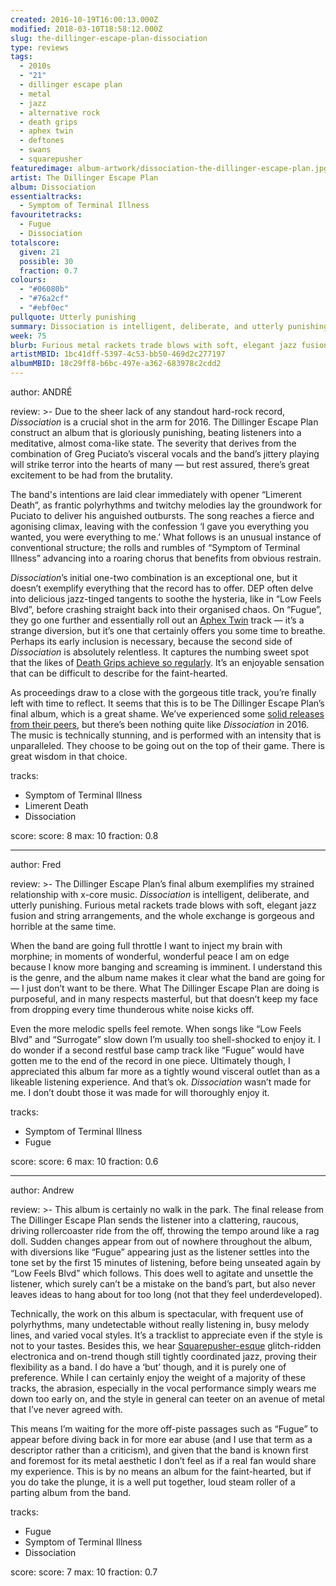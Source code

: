 ```yaml
---
created: 2016-10-19T16:00:13.000Z
modified: 2018-03-10T18:58:12.000Z
slug: the-dillinger-escape-plan-dissociation
type: reviews
tags:
  - 2010s
  - "21"
  - dillinger escape plan
  - metal
  - jazz
  - alternative rock
  - death grips
  - aphex twin
  - deftones
  - swans
  - squarepusher
featuredimage: album-artwork/dissociation-the-dillinger-escape-plan.jpg
artist: The Dillinger Escape Plan
album: Dissociation
essentialtracks:
  - Symptom of Terminal Illness
favouritetracks:
  - Fugue
  - Dissociation
totalscore:
  given: 21
  possible: 30
  fraction: 0.7
colours:
  - "#06080b"
  - "#76a2cf"
  - "#ebf0ec"
pullquote: Utterly punishing
summary: Dissociation is intelligent, deliberate, and utterly punishing. Furious metal rackets trade blows with soft, elegant jazz fusion and string arrangements, and the whole exchange is gorgeous and horrible at the same time.
week: 75
blurb: Furious metal rackets trade blows with soft, elegant jazz fusion and string arrangements, and the whole exchange is gorgeous and horrible at the same time.
artistMBID: 1bc41dff-5397-4c53-bb50-469d2c277197
albumMBID: 18c29ff8-b6bc-497e-a362-683978c2cdd2
---
```

author: ANDRÉ

review: >-
  Due to the sheer lack of any standout hard-rock record, *Dissociation* is a crucial shot in the arm for 2016. The Dillinger Escape Plan construct an album that is gloriously punishing, beating listeners into a meditative, almost coma-like state. The severity that derives from the combination of Greg Puciato’s visceral vocals and the band’s jittery playing will strike terror into the hearts of many — but rest assured, there’s great excitement to be had from the brutality. 
  
  The band's intentions are laid clear immediately with opener “Limerent Death”, as frantic polyrhythms and twitchy melodies lay the groundwork for Puciato to deliver his anguished outbursts. The song reaches a fierce and agonising climax, leaving with the confession ‘I gave you everything you wanted, you were everything to me.’ What follows is an unusual instance of conventional structure; the rolls and rumbles of “Symptom of Terminal Illness” advancing into a roaring chorus that benefits from obvious restrain. 
  
  *Dissociation*’s initial one-two combination is an exceptional one, but it doesn’t exemplify everything that the record has to offer. DEP often delve into delicious jazz-tinged tangents to soothe the hysteria, like in “Low Feels Blvd”, before crashing straight back into their organised chaos. On “Fugue”, they go one further and essentially roll out an [Aphex Twin](/articles/cheetah-sees-aphex-twin-remain-in-style/) track — it’s a strange diversion, but it’s one that certainly offers you some time to breathe. Perhaps its early inclusion is necessary, because the second side of *Dissociation* is absolutely relentless. It captures the numbing sweet spot that the likes of [Death Grips achieve so regularly](/reviews/death-grips-the-powers-that-b/). It’s an enjoyable sensation that can be difficult to describe for the faint-hearted. 
  
  As proceedings draw to a close with the gorgeous title track, you’re finally left with time to reflect. It seems that this is to be The Dillinger Escape Plan’s final album, which is a great shame. We’ve experienced some [solid releases](/reviews/deftones-gore/) [from their peers](/reviews/swans-the-glowing-man/), but there’s been nothing quite like *Dissociation* in 2016. The music is technically stunning, and is performed with an intensity that is unparalleled. They choose to be going out on the top of their game. There is great wisdom in that choice.

tracks:
  - Symptom of Terminal Illness
  - ­Limerent Death
  - ­Dissociation

score:
  score: 8
  max: 10
  fraction: 0.8

---
author: Fred

review: >-
  The Dillinger Escape Plan’s final album exemplifies my strained relationship with x-core music. *Dissociation* is intelligent, deliberate, and utterly punishing. Furious metal rackets trade blows with soft, elegant jazz fusion and string arrangements, and the whole exchange is gorgeous and horrible at the same time. 
  
  When the band are going full throttle I want to inject my brain with morphine; in moments of wonderful, wonderful peace I am on edge because I know more banging and screaming is imminent. I understand this is the genre, and the album name makes it clear what the band are going for — I just don’t want to be there. What The Dillinger Escape Plan are doing is purposeful, and in many respects masterful, but that doesn’t keep my face from dropping every time thunderous white noise kicks off. 
  
  Even the more melodic spells feel remote. When songs like “Low Feels Blvd” and “Surrogate” slow down I’m usually too shell-shocked to enjoy it. I do wonder if a second restful base camp track like “Fugue” would have gotten me to the end of the record in one piece. Ultimately though, I appreciated this album far more as a tightly wound visceral outlet than as a likeable listening experience. And that’s ok. *Dissociation* wasn’t made for me. I don’t doubt those it was made for will thoroughly enjoy it.

tracks:
  - Symptom of Terminal Illness
  - ­Fugue

score:
  score: 6
  max: 10
  fraction: 0.6

---
author: Andrew

review: >-
  This album is certainly no walk in the park. The final release from The Dillinger Escape Plan sends the listener into a clattering, raucous, driving rollercoaster ride from the off, throwing the tempo around like a rag doll. Sudden changes appear from out of nowhere throughout the album, with diversions like “Fugue” appearing just as the listener settles into the tone set by the first 15 minutes of listening, before being unseated again by “Low Feels Blvd” which follows. This does well to agitate and unsettle the listener, which surely can’t be a mistake on the band’s part, but also never leaves ideas to hang about for too long (not that they feel underdeveloped). 
  
  Technically, the work on this album is spectacular, with frequent use of polyrhythms, many undetectable without really listening in, busy melody lines, and varied vocal styles. It’s a tracklist to appreciate even if the style is not to your tastes. Besides this, we hear [Squarepusher-esque](/reviews/squarepusher-damogen-furies/) glitch-ridden electronica and on-trend though still tightly coordinated jazz, proving their flexibility as a band. I do have a ‘but’ though, and it is purely one of preference. While I can certainly enjoy the weight of a majority of these tracks, the abrasion, especially in the vocal performance simply wears me down too early on, and the style in general can teeter on an avenue of metal that I’ve never agreed with. 
  
  This means I’m waiting for the more off-piste passages such as “Fugue” to appear before diving back in for more ear abuse (and I use that term as a descriptor rather than a criticism), and given that the band is known first and foremost for its metal aesthetic I don’t feel as if a real fan would share my experience. This is by no means an album for the faint-hearted, but if you do take the plunge, it is a well put together, loud steam roller of a parting album from the band.

tracks:
  - Fugue
  - ­Symptom of Terminal Illness
  - ­Dissociation
  
score:
  score: 7
  max: 10
  fraction: 0.7
